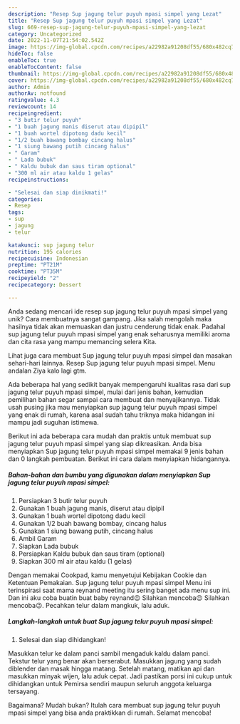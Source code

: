```yaml
---
description: "Resep Sup jagung telur puyuh mpasi simpel yang Lezat"
title: "Resep Sup jagung telur puyuh mpasi simpel yang Lezat"
slug: 669-resep-sup-jagung-telur-puyuh-mpasi-simpel-yang-lezat
category: Uncategorized
date: 2022-11-07T21:54:02.542Z
image: https://img-global.cpcdn.com/recipes/a22982a91208df55/680x482cq70/sup-jagung-telur-puyuh-mpasi-simpel-foto-resep-utama.jpg
hideToc: false
enableToc: true
enableTocContent: false
thumbnail: https://img-global.cpcdn.com/recipes/a22982a91208df55/680x482cq70/sup-jagung-telur-puyuh-mpasi-simpel-foto-resep-utama.jpg
cover: https://img-global.cpcdn.com/recipes/a22982a91208df55/680x482cq70/sup-jagung-telur-puyuh-mpasi-simpel-foto-resep-utama.jpg
author: Admin
authorAv: notfound
ratingvalue: 4.3
reviewcount: 14
recipeingredient:
- "3 butir telur puyuh"
- "1 buah jagung manis diserut atau dipipil"
- "1 buah wortel dipotong dadu kecil"
- "1/2 buah bawang bombay cincang halus"
- "1 siung bawang putih cincang halus"
- " Garam"
- " Lada bubuk"
- " Kaldu bubuk dan saus tiram optional"
- "300 ml air atau kaldu 1 gelas"
recipeinstructions:

- "Selesai dan siap dinikmati!"
categories:
- Resep
tags:
- sup
- jagung
- telur

katakunci: sup jagung telur 
nutrition: 195 calories
recipecuisine: Indonesian
preptime: "PT21M"
cooktime: "PT35M"
recipeyield: "2"
recipecategory: Dessert

---
```





Anda sedang mencari ide resep sup jagung telur puyuh mpasi simpel yang unik? Cara membuatnya sangat gampang. Jika salah mengolah maka hasilnya tidak akan memuaskan dan justru cenderung tidak enak. Padahal sup jagung telur puyuh mpasi simpel yang enak seharusnya memiliki aroma dan cita rasa yang mampu memancing selera Kita.





Lihat juga cara membuat Sup jagung telur puyuh mpasi simpel dan masakan sehari-hari lainnya. Resep Sup jagung telur puyuh mpasi simpel. Menu andalan Ziya kalo lagi gtm.

Ada beberapa hal yang sedikit banyak mempengaruhi kualitas rasa dari sup jagung telur puyuh mpasi simpel, mulai dari jenis bahan, kemudian pemilihan bahan segar sampai cara membuat dan menyajikannya. Tidak usah pusing jika mau menyiapkan sup jagung telur puyuh mpasi simpel yang enak di rumah, karena asal sudah tahu triknya maka hidangan ini mampu jadi suguhan istimewa.






Berikut ini ada beberapa cara mudah dan praktis untuk membuat sup jagung telur puyuh mpasi simpel yang siap dikreasikan. Anda bisa menyiapkan Sup jagung telur puyuh mpasi simpel memakai 9 jenis bahan dan 0 langkah pembuatan. Berikut ini cara dalam menyiapkan hidangannya.

<!--inarticleads1-->

##### Bahan-bahan dan bumbu yang digunakan dalam menyiapkan Sup jagung telur puyuh mpasi simpel:

1. Persiapkan 3 butir telur puyuh
1. Gunakan 1 buah jagung manis, diserut atau dipipil
1. Gunakan 1 buah wortel dipotong dadu kecil
1. Gunakan 1/2 buah bawang bombay, cincang halus
1. Gunakan 1 siung bawang putih, cincang halus
1. Ambil  Garam
1. Siapkan  Lada bubuk
1. Persiapkan  Kaldu bubuk dan saus tiram (optional)
1. Siapkan 300 ml air atau kaldu (1 gelas)


Dengan memakai Cookpad, kamu menyetujui Kebijakan Cookie dan Ketentuan Pemakaian. Sup jagung telur puyuh mpasi simpel Menu ini terinspirasi saat mama reynand meeting itu sering banget ada menu sup ini. Dan ini aku coba buatin buat baby reynand😉 Silahkan mencoba😉 Silahkan mencoba😉. Pecahkan telur dalam mangkuk, lalu aduk. 

<!--inarticleads2-->

##### Langkah-langkah untuk buat Sup jagung telur puyuh mpasi simpel:


1. Selesai dan siap dihidangkan!

Masukkan telur ke dalam panci sambil mengaduk kaldu dalam panci. Tekstur telur yang benar akan berserabut. Masukkan jagung yang sudah diblender dan masak hingga matang. Setelah matang, matikan api dan masukkan minyak wijen, lalu aduk cepat. Jadi pastikan porsi ini cukup untuk dihidangkan untuk Pemirsa sendiri maupun seluruh anggota keluarga tersayang. 

Bagaimana? Mudah bukan? Itulah cara membuat sup jagung telur puyuh mpasi simpel yang bisa anda praktikkan di rumah. Selamat mencoba!
